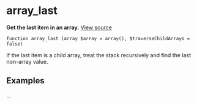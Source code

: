 
# array_last

**Get the last item in an array.** [View source](https://github.com/Eiskis/Baseline-PHP/blob/master/source/arrays/array_last.php)

	function array_last (array $array = array(), $traverseChildArrays = false)

If the last item is a child array, treat the stack recursively and find the last non-array value. 



## Examples

...
